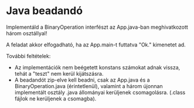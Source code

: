 # Java beadandó

Implementáld a BinaryOperation interfészt az App.java-ban meghivatkozott három
osztállyal!

A feladat akkor elfogadható, ha az App.main-t futtatva "Ok." kimenetet ad.

További feltételek:
  - Az implementációk nem beégetett konstans számokat adnak vissza,
  tehát a "teszt" nem kerül kijátszásra.
  - A beadandót zip-elve kell beadni, csak az App.java és a BinaryOperation.java
  (érintetlenül), valamint a három újonnan implementált osztály .java állományai
  kerüljenek csomagolásra. (.class fájlok ne kerüljenek a csomagba).
